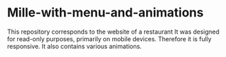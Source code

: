 # Mille-with-menu-and-animations
This repository corresponds to the website of a restaurant
It was designed for read-only purposes, primarily on mobile devices. Therefore it is fully responsive.
It also contains various animations.

